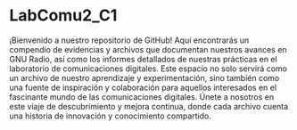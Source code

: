 # LabComu2_C1
¡Bienvenido a nuestro repositorio de GitHub! Aquí encontrarás un compendio de evidencias y archivos que documentan nuestros avances en GNU Radio, así como los informes detallados de nuestras prácticas en el laboratorio de comunicaciones digitales. Este espacio no solo servirá como un archivo de nuestro aprendizaje y experimentación, sino también como una fuente de inspiración y colaboración para aquellos interesados en el fascinante mundo de las comunicaciones digitales. Únete a nosotros en este viaje de descubrimiento y mejora continua, donde cada archivo cuenta una historia de innovación y conocimiento compartido.
